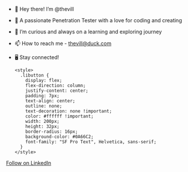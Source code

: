 - 👋 Hey there! I’m @thevill
- 👀 A passionate Penetration Tester with a love for coding and creating
- 🌱 I’m curious and always on a learning and exploring journey
- 📫 How to reach me - thevill@duck.com
- 🖥️ Stay connected!


      <style>
        .libutton {
          display: flex;
          flex-direction: column;
          justify-content: center;
          padding: 7px;
          text-align: center;
          outline: none;
          text-decoration: none !important;
          color: #ffffff !important;
          width: 200px;
          height: 32px;
          border-radius: 16px;
          background-color: #0A66C2;
          font-family: "SF Pro Text", Helvetica, sans-serif;
        }
      </style>
<a class="libutton" href="https://www.linkedin.com/comm/mynetwork/discovery-see-all?usecase=PEOPLE_FOLLOWS&followMember=pranaywajjala" target="_blank">Follow on LinkedIn</a>
